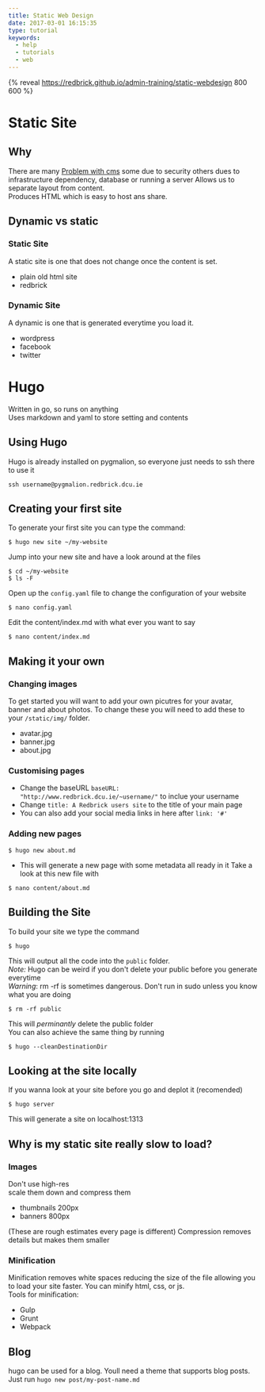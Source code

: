 ```yaml
---
title: Static Web Design
date: 2017-03-01 16:15:35
type: tutorial
keywords:
  - help
  - tutorials
  - web
---
```


{% reveal https://redbrick.github.io/admin-training/static-webdesign 800 600 %}

# Static Site

## Why
There are many [Problem with cms](http://blog.theinternets.be/the-problem-with-modern-content-management-systems/) some due to security others dues to infrastructure dependency, database or running a server
Allows us to separate layout from content.  
Produces HTML which is easy to host ans share.  

## Dynamic vs static
### Static Site
A static site is one that does not change once the content is set.  
- plain old html site
- redbrick

### Dynamic Site
A dynamic is one that is generated everytime you load it.  
- wordpress
- facebook
- twitter

# Hugo
Written in go, so runs on anything  
Uses markdown and yaml to store setting and contents

## Using Hugo
Hugo is already installed on pygmalion, so everyone just needs to ssh there to use it
```
ssh username@pygmalion.redbrick.dcu.ie
```

## Creating your first site
To generate your first site you can type the command:

```
$ hugo new site ~/my-website
```
Jump into your new site and have a look around at the files
```
$ cd ~/my-website
$ ls -F
```
Open up the `config.yaml` file to change the configuration of your website

```
$ nano config.yaml
```
Edit the content/index.md with what ever you want to say
```
$ nano content/index.md
```

## Making it your own
### Changing images
To get started you will want to add your own picutres for your avatar, banner and about photos. To change these you will need to add these to your `/static/img/` folder.
- avatar.jpg
- banner.jpg
- about.jpg

### Customising pages
* Change the baseURL `baseURL: "http://www.redbrick.dcu.ie/~username/"` to inclue your username
* Change `title: A Redbrick users site` to the title of your main page 
* You can also add your social media links in here after `link: '#'`

### Adding new pages
```
$ hugo new about.md
```
* This will generate a new page with some metadata all ready in it
Take a look at this new file with
```
$ nano content/about.md
```

## Building the Site
To build your site we type the command
```
$ hugo
```
This will output all the code into the `public` folder.  
*Note:* Hugo can be weird if you don't delete your public before you generate everytime  
*Warning*: rm -rf is sometimes dangerous. Don't run in sudo unless you know what you are doing

```
$ rm -rf public
```
This will _perminantly_ delete the public folder  
You can also achieve the same thing by running  
```
$ hugo --cleanDestinationDir
```
## Looking at the site locally

If you wanna look at your site before you go and deplot it (recomended)

```
$ hugo server
```

This will generate a site on localhost:1313

## Why is my static site really slow to load?
### Images
Don't use high-res  
scale them down and compress them
- thumbnails 200px
- banners 800px

(These are rough estimates every page is different)
Compression removes details but makes them smaller

### Minification
Minification removes white spaces reducing the size of the file allowing you to load your site faster.
You can minify html, css, or js.  
Tools for minification:
 - Gulp
 - Grunt
 - Webpack

## Blog
hugo can be used for a blog.
Youll need a theme that supports blog posts.
Just run `hugo new post/my-post-name.md`
